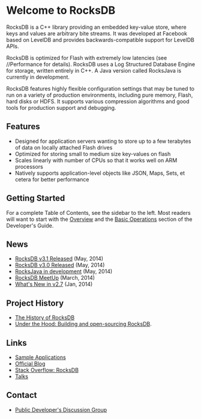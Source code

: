 # Welcome to RocksDB
RocksDB is a C++ library providing an embedded key-value store, where keys and values are arbitrary bite streams. It was developed at Facebook based on LevelDB and provides backwards-compatible support for LevelDB APIs.

RocksDB is optimized for Flash with extremely low latencies (see //Performance for details). RocksDB uses a Log Structured Database Engine for storage, written entirely in C++. A Java version called RocksJava is currently in development.

RocksDB features highly flexible configuration settings that may be tuned to run on a variety of production environments, including pure memory, Flash, hard disks or HDFS. It supports various compression algorithms and good tools for production support and debugging.

## Features
* Designed for application servers wanting to store up to a few terabytes of data on locally attached Flash drives
* Optimized for storing small to medium size key-values on flash
* Scales linearly with number of CPUs so that it works well on ARM processors
* Natively supports application-level objects like JSON, Maps, Sets, et cetera for better performance 


## Getting Started
For a complete Table of Contents, see the sidebar to the left. Most readers will want to start with the [Overview](https://github.com/barnaby0101/sandbox/wiki/Overview) and the [Basic Operations](https://github.com/barnaby0101/sandbox/wiki/RocksDB-Introduction) section of the Developer's Guide. 


## News
* [RocksDB v3.1 Released](http://rocksdb.org/blog/575/rocksdb-3-1-release/) (May, 2014)
* [RocksDB v3.0 Released](http://rocksdb.org/blog/557/rocksdb-3-0-release/) (May, 2014)
* [RocksJava in development](https://github.com/facebook/rocksdb/wiki/RocksJava-Basics) (May, 2014)
* [RocksDB MeetUp](http://rocksdb.org/blog/323/the-1st-rocksdb-local-meetup-held-on-march-27-2014/) (March, 2014)
* [What's New in v2.7](https://github.com/facebook/rocksdb/wiki/What%27s-new-in-RocksDB2.7) (Jan, 2014)


## Project History
* [The History of RocksDB](http://rocksdb.blogspot.com/2013/11/the-history-of-rocksdb.html)
* [Under the Hood: Building and open-sourcing RocksDB](https://www.facebook.com/notes/facebook-engineering/under-the-hood-building-and-open-sourcing-rocksdb/10151822347683920).

## Links 
* [Sample Applications](https://github.com/facebook/rocksdb/tree/master/examples)
* [Official Blog](http://rocksdb.org/blog/)
* [Stack Overflow: RocksDB](https://stackoverflow.com/questions/tagged/rocksdb)
* [Talks](https://github.com/facebook/rocksdb/wiki/Talks)

## Contact 
* [Public Developer's Discussion Group](https://www.facebook.com/groups/rocksdb.dev/)